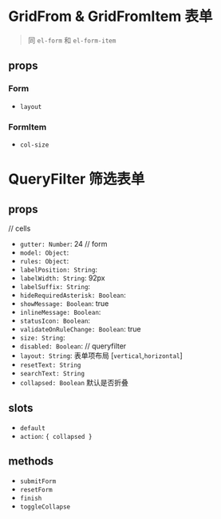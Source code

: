 
# GridFrom & GridFromItem 表单

> 同 `el-form` 和 `el-form-item`


## props

### Form
- `layout`

### FormItem
- `col-size`




# QueryFilter 筛选表单

## props

// cells
- `gutter: Number`: 24
// form
- `model: Object`:
- `rules: Object`:
- `labelPosition: String`:
- `labelWidth: String`: 92px
- `labelSuffix: String`:
- `hideRequiredAsterisk: Boolean`:
- `showMessage: Boolean`: true
- `inlineMessage: Boolean`:
- `statusIcon: Boolean`:
- `validateOnRuleChange: Boolean`: true
- `size: String`:
- `disabled: Boolean`:
// queryfilter
- `layout: String`: 表单项布局 [`vertical`,`horizontal`]
- `resetText: String`
- `searchText: String`
- `collapsed: Boolean` 默认是否折叠


## slots
- `default`
- `action`: `{ collapsed }`


## methods
- `submitForm`
- `resetForm`
- `finish`
- `toggleCollapse`

